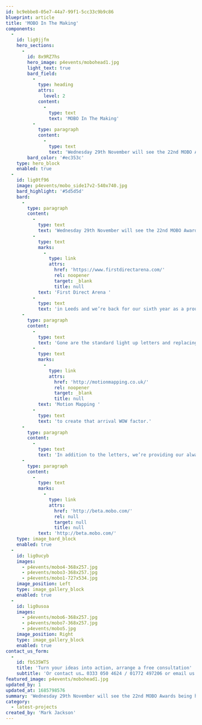 ```yaml
---
id: bc9ebbe8-05e7-44a7-99f1-5cc33c9b9c86
blueprint: article
title: 'MOBO In The Making'
components:
  -
    id: lig0jjfm
    hero_sections:
      -
        id: 8x9RZ7hs
        hero_image: p4events/mobohead1.jpg
        light_text: true
        bard_field:
          -
            type: heading
            attrs:
              level: 2
            content:
              -
                type: text
                text: 'MOBO In The Making'
          -
            type: paragraph
            content:
              -
                type: text
                text: 'Wednesday 29th November will see the 22nd MOBO Awards being hosted at the First Direct Arena in Leeds and we’re back for our sixth year as a proud MOBO Partner.'
        bard_color: '#ec353c'
    type: hero_block
    enabled: true
  -
    id: lig0tf96
    image: p4events/mobo_side17v2-540x740.jpg
    bard_highlight: '#5d5d5d'
    bard:
      -
        type: paragraph
        content:
          -
            type: text
            text: 'Wednesday 29th November will see the 22nd MOBO Awards being hosted at the '
          -
            type: text
            marks:
              -
                type: link
                attrs:
                  href: 'https://www.firstdirectarena.com/'
                  rel: noopener
                  target: _blank
                  title: null
            text: 'First Direct Arena '
          -
            type: text
            text: 'in Leeds and we’re back for our sixth year as a proud MOBO Partner. This year we’re going one step further, providing a complete, customised solution for the pre-reception area for just under 1,000 guests.'
      -
        type: paragraph
        content:
          -
            type: text
            text: 'Gone are the standard light up letters and replacing them is a fully bespoke MOBO logo standing over 6ft tall and 15ft wide. This may look like simply a giant white logo, but wait and see how it comes to life as we once again team up with our friends at '
          -
            type: text
            marks:
              -
                type: link
                attrs:
                  href: 'http://motionmapping.co.uk/'
                  rel: noopener
                  target: _blank
                  title: null
            text: 'Motion Mapping '
          -
            type: text
            text: 'to create that arrival WOW factor.'
      -
        type: paragraph
        content:
          -
            type: text
            text: 'In addition to the letters, we’re providing our always popular luxury chesterfield clad bars to be filled with Champagne and matching chesterfield clad booth units. To further personalise these soft seating areas we’re also creating customised gold mirrored cubes and plinths, designed and created especially for this years awards.'
      -
        type: paragraph
        content:
          -
            type: text
            marks:
              -
                type: link
                attrs:
                  href: 'http://beta.mobo.com/'
                  rel: null
                  target: null
                  title: null
            text: 'http://beta.mobo.com/'
    type: image_bard_block
    enabled: true
  -
    id: lig0ucyb
    images:
      - p4events/mobo4-368x257.jpg
      - p4events/mobo3-368x257.jpg
      - p4events/mobo1-727x534.jpg
    image_position: Left
    type: image_gallery_block
    enabled: true
  -
    id: lig0usoa
    images:
      - p4events/mobo6-368x257.jpg
      - p4events/mobo7-368x257.jpg
      - p4events/mobo5.jpg
    image_position: Right
    type: image_gallery_block
    enabled: true
contact_us_form:
  -
    id: fbS35WTS
    title: 'Turn your ideas into action, arrange a free consultation'
    subtitle: 'Or contact us… 0333 050 4624 / 01772 497206 or email us: info@p4events.co.uk'
featured_image: p4events/mobohead1.jpg
updated_by: 1
updated_at: 1685798576
summary: 'Wednesday 29th November will see the 22nd MOBO Awards being hosted at the First Direct Arena in Leeds and we’re back for our sixth year as a proud MOBO Partner.'
category:
  - latest-projects
created_by: 'Mark Jackson'
---
```


